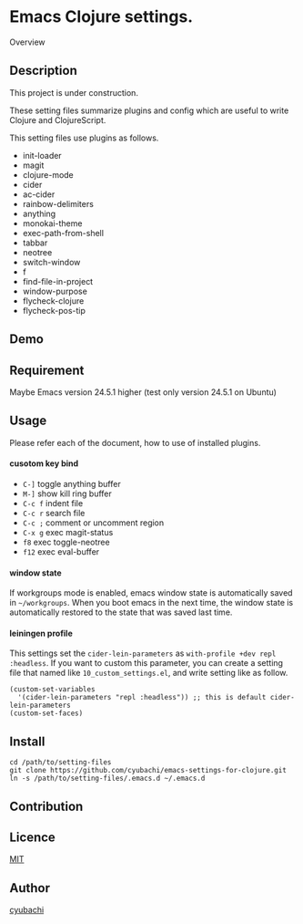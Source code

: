 Emacs Clojure settings.
====

Overview

## Description

This project is under construction.

These setting files summarize plugins and config which are useful to write Clojure and ClojureScript.

This setting files use plugins as follows.

* init-loader
* magit
* clojure-mode
* cider
* ac-cider
* rainbow-delimiters
* anything
* monokai-theme
* exec-path-from-shell
* tabbar
* neotree
* switch-window
* f
* find-file-in-project
* window-purpose
* flycheck-clojure
* flycheck-pos-tip

## Demo

## Requirement

Maybe Emacs version 24.5.1 higher (test only version 24.5.1 on Ubuntu)

## Usage

Please refer each of the document, how to use of installed plugins.

#### cusotom key bind

* `C-]` toggle anything buffer
* `M-]` show kill ring buffer
* `C-c f` indent file
* `C-c r` search file
* `C-c ;` comment or uncomment region
* `C-x g` exec magit-status
* `f8` exec toggle-neotree
* `f12` exec eval-buffer

#### window state

If workgroups mode is enabled, emacs window state is automatically saved in `~/workgroups`.
When you boot emacs in the next time, the window state is automatically restored to the state that was saved last time.

#### leiningen profile

This settings set the `cider-lein-parameters` as `with-profile +dev repl :headless`.
If you want to custom this parameter, you can create a setting file that named like `10_custom_settings.el`,
and write setting like as follow.

```
(custom-set-variables
  '(cider-lein-parameters "repl :headless")) ;; this is default cider-lein-parameters
(custom-set-faces)
```

#### 

## Install

```
cd /path/to/setting-files
git clone https://github.com/cyubachi/emacs-settings-for-clojure.git
ln -s /path/to/setting-files/.emacs.d ~/.emacs.d
```

## Contribution

## Licence

[MIT](https://github.com/tcnksm/tool/blob/master/LICENCE)

## Author

[cyubachi](https://github.com/cyubachi)